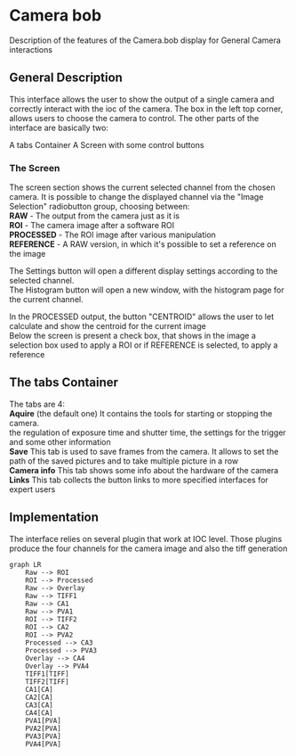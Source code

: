 # Camera bob

Description of the features of the Camera.bob display for General Camera interactions

## General Description 
This interface allows the user to show the output of a single camera and correctly interact with the ioc of the camera.
The box in the left top corner, allows users to choose the camera to control.
The other parts of the interface are basically two:

A tabs Container
A Screen with some control buttons

### The Screen
The screen section shows the current selected channel from the chosen camera.
It is possible to change the displayed channel via the "Image Selection" radiobutton group, choosing between:  
**RAW**  - The output from the camera just as it is  
**ROI**  - The camera image after a software ROI  
**PROCESSED** - The ROI image after various manipulation  
**REFERENCE** - A RAW version, in which it's possible to set a reference on the image  

The Settings button  will open a different display settings according to the selected channel.  
The Histogram button will open a new window, with the histogram page for the current channel.  

In the PROCESSED output, the button "CENTROID" allows the user to let calculate and show the centroid for the current image  
Below the screen is present a check box, that shows in the image a selection box used to apply a ROI or if REFERENCE is selected, to apply a reference

## The tabs Container
The tabs are 4:  
**Aquire** (the default one) It contains the tools for starting or stopping the camera.  
the regulation of exposure time and shutter time, the settings for the trigger and some other information  
**Save** This tab is used to save frames from the camera. It allows to set the path of the saved pictures and to take multiple picture in a row  
**Camera info**  This tab shows some info about the hardware of the camera  
**Links**   This tab collects the button links to more specified interfaces for expert users  

## Implementation  
The interface relies on several plugin that work at IOC level. Those plugins produce the four channels for the camera image and also the tiff generation  



```mermaid
graph LR
    Raw --> ROI
    ROI --> Processed
    Raw --> Overlay
    Raw --> TIFF1
    Raw --> CA1
    Raw --> PVA1
    ROI --> TIFF2
    ROI --> CA2
    ROI --> PVA2
    Processed --> CA3
    Processed --> PVA3
    Overlay --> CA4
    Overlay --> PVA4
    TIFF1[TIFF]
    TIFF2[TIFF]
    CA1[CA]
    CA2[CA]
    CA3[CA]
    CA4[CA]
    PVA1[PVA]
    PVA2[PVA]
    PVA3[PVA]
    PVA4[PVA]




